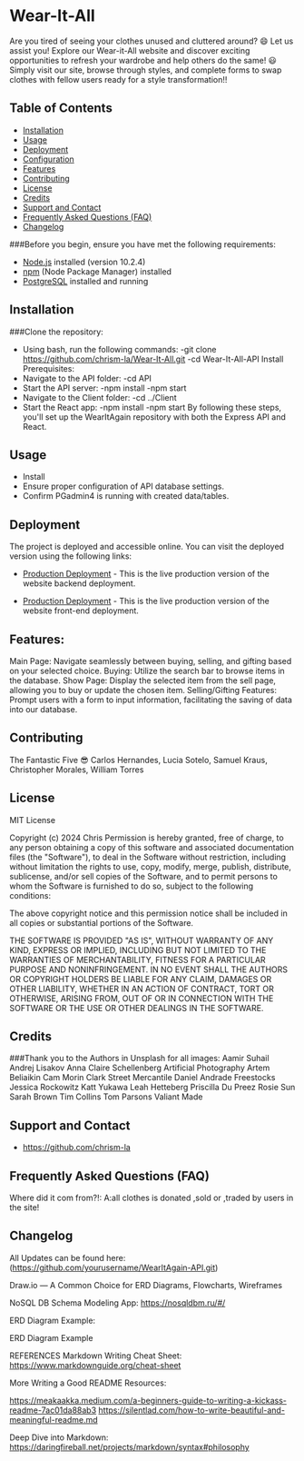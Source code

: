 # Wear-It-All

Are you tired of seeing your clothes unused and cluttered around? 😄 Let us assist you! Explore our Wear-it-All website and discover exciting opportunities to refresh your wardrobe and help others do the same! 😃 Simply visit our site, browse through styles, and complete forms to swap clothes with fellow users ready for a style transformation!!

## Table of Contents

- [Installation](#installation)
- [Usage](#usage)
- [Deployment](#deployment)
- [Configuration](#configuration)
- [Features](#features)
- [Contributing](#contributing)
- [License](#license)
- [Credits](#credits)
- [Support and Contact](#support-and-contact)
- [Frequently Asked Questions (FAQ)](#frequently-asked-questions-faq)
- [Changelog](#changelog)

###Before you begin, ensure you have met the following requirements:

- [Node.js](https://nodejs.org/) installed (version 10.2.4)
- [npm](https://www.npmjs.com/) (Node Package Manager) installed
- [PostgreSQL](https://www.postgresql.org/) installed and running

## Installation

###Clone the repository:

- Using bash, run the following commands:
  -git clone https://github.com/chrism-la/Wear-It-All.git
  -cd Wear-It-All-API
  Install Prerequisites:
- Navigate to the API folder:
  -cd API
- Start the API server:
  -npm install
  -npm start
- Navigate to the Client folder:
  -cd ../Client
- Start the React app:
  -npm install
  -npm start
  By following these steps, you'll set up the WearItAgain repository with both the Express API and React.

## Usage

- Install
- Ensure proper configuration of API database settings.
- Confirm PGadmin4 is running with created data/tables.

## Deployment

The project is deployed and accessible online. You can visit the deployed version using the following links:

- [Production Deployment](https://wear-it-all-api.onrender.com) - This is the live production version of the       website backend deployment.

- [Production Deployment](https://wear-it-all.onrender.com) - This is the live production version of the           website front-end deployment.

## Features:

Main Page: Navigate seamlessly between buying, selling, and gifting based on your selected choice.
Buying: Utilize the search bar to browse items in the database.
Show Page: Display the selected item from the sell page, allowing you to buy or update the chosen item.
Selling/Gifting Features: Prompt users with a form to input information, facilitating the saving of data into our database.

## Contributing

The Fantastic Five :sunglasses:
Carlos Hernandes,
Lucia Sotelo,
Samuel Kraus,
Christopher Morales,
William Torres

## License

MIT License

Copyright (c) 2024 Chris
Permission is hereby granted, free of charge, to any person obtaining a copy
of this software and associated documentation files (the "Software"), to deal
in the Software without restriction, including without limitation the rights
to use, copy, modify, merge, publish, distribute, sublicense, and/or sell
copies of the Software, and to permit persons to whom the Software is
furnished to do so, subject to the following conditions:

The above copyright notice and this permission notice shall be included in all
copies or substantial portions of the Software.

THE SOFTWARE IS PROVIDED "AS IS", WITHOUT WARRANTY OF ANY KIND, EXPRESS OR
IMPLIED, INCLUDING BUT NOT LIMITED TO THE WARRANTIES OF MERCHANTABILITY,
FITNESS FOR A PARTICULAR PURPOSE AND NONINFRINGEMENT. IN NO EVENT SHALL THE
AUTHORS OR COPYRIGHT HOLDERS BE LIABLE FOR ANY CLAIM, DAMAGES OR OTHER
LIABILITY, WHETHER IN AN ACTION OF CONTRACT, TORT OR OTHERWISE, ARISING FROM,
OUT OF OR IN CONNECTION WITH THE SOFTWARE OR THE USE OR OTHER DEALINGS IN THE
SOFTWARE.

## Credits

###Thank you to the Authors in Unsplash for all images:
Aamir Suhail
Andrej Lisakov
Anna Claire Schellenberg
Artificial Photography
Artem Beliaikin
Cam Morin
Clark Street Mercantile
Daniel Andrade
Freestocks
Jessica Rockowitz
Katt Yukawa
Leah Hetteberg
Priscilla Du Preez
Rosie Sun
Sarah Brown
Tim Collins
Tom Parsons
Valiant Made

## Support and Contact

- https://github.com/chrism-la

## Frequently Asked Questions (FAQ)

Where did it com from?!: A:all clothes is donated ,sold or ,traded by users in the site!

## Changelog

All Updates can be found here:
(https://github.com/yourusername/WearItAgain-API.git)


Draw.io — A Common Choice for ERD Diagrams, Flowcharts, Wireframes

NoSQL DB Schema Modeling App: https://nosqldbm.ru/#/

ERD Diagram Example:

ERD Diagram Example

REFERENCES
Markdown Writing Cheat Sheet: https://www.markdownguide.org/cheat-sheet

More Writing a Good README Resources:

https://meakaakka.medium.com/a-beginners-guide-to-writing-a-kickass-readme-7ac01da88ab3 https://silentlad.com/how-to-write-beautiful-and-meaningful-readme.md

Deep Dive into Markdown: https://daringfireball.net/projects/markdown/syntax#philosophy
